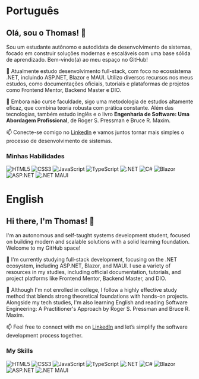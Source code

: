 # Português

## Olá, sou o Thomas! 👋

Sou um estudante autônomo e autodidata de desenvolvimento de sistemas, focado em construir soluções modernas e escaláveis com uma base sólida de aprendizado. Bem-vindo(a) ao meu espaço no GitHub!

🔭 Atualmente estudo desenvolvimento full-stack, com foco no ecossistema .NET, incluindo ASP.NET, Blazor e MAUI. Utilizo diversos recursos nos meus estudos, como documentações oficiais, tutoriais e plataformas de projetos como Frontend Mentor, Backend Master e DIO.

🌱 Embora não curse faculdade, sigo uma metodologia de estudos altamente eficaz, que combina teoria robusta com prática constante. Além das tecnologias, também estudo inglês e o livro **Engenharia de Software: Uma Abordagem Profissional**, de Roger S. Pressman e Bruce R. Maxim.

📫 Conecte-se comigo no [LinkedIn](https://www.linkedin.com/in/thomasbrito-tb/) e vamos juntos tornar mais simples o processo de desenvolvimento de sistemas.

### Minhas Habilidades

![HTML5](https://img.shields.io/badge/HTML5-E34F26?style=for-the-badge&logo=html5&logoColor=white)
![CSS3](https://img.shields.io/badge/CSS3-1572B6?style=for-the-badge&logo=css&logoColor=white)
![JavaScript](https://img.shields.io/badge/JavaScript-F7DF1E?style=for-the-badge&logo=javascript&logoColor=black)
![TypeScript](https://img.shields.io/badge/TypeScript-3178C6?style=for-the-badge&logo=typescript&logoColor=white)
![.NET](https://img.shields.io/badge/.NET-512BD4?style=for-the-badge&logo=dotnet&logoColor=white)
![C#](https://img.shields.io/badge/C%23-239120?style=for-the-badge&logo=c-sharp&logoColor=white)
![Blazor](https://img.shields.io/badge/Blazor-512BD4?style=for-the-badge&logo=blazor&logoColor=white)
![ASP.NET](https://img.shields.io/badge/ASP.NET-512BD4?style=for-the-badge&logo=dotnet&logoColor=white)
![.NET MAUI](https://img.shields.io/badge/.NET%20MAUI-512BD4?style=for-the-badge&logo=dotnet&logoColor=white)

# English

## Hi there, I'm Thomas! 👋

I'm an autonomous and self-taught systems development student, focused on building modern and scalable solutions with a solid learning foundation. Welcome to my GitHub space!

🔭 I'm currently studying full-stack development, focusing on the .NET ecosystem, including ASP.NET, Blazor, and MAUI. I use a variety of resources in my studies, including official documentation, tutorials, and project platforms like Frontend Mentor, Backend Master, and DIO.

🌱 Although I'm not enrolled in college, I follow a highly effective study method that blends strong theoretical foundations with hands-on projects. Alongside my tech studies, I'm also learning English and reading Software Engineering: A Practitioner's Approach by Roger S. Pressman and Bruce R. Maxim.

📫 Feel free to connect with me on [LinkedIn](https://www.linkedin.com/in/thomasbrito-tb/) and let’s simplify the software development process together.

### My Skills

![HTML5](https://img.shields.io/badge/HTML5-E34F26?style=for-the-badge&logo=html5&logoColor=white)
![CSS3](https://img.shields.io/badge/CSS3-1572B6?style=for-the-badge&logo=css&logoColor=white)
![JavaScript](https://img.shields.io/badge/JavaScript-F7DF1E?style=for-the-badge&logo=javascript&logoColor=black)
![TypeScript](https://img.shields.io/badge/TypeScript-3178C6?style=for-the-badge&logo=typescript&logoColor=white)
![.NET](https://img.shields.io/badge/.NET-512BD4?style=for-the-badge&logo=dotnet&logoColor=white)
![C#](https://img.shields.io/badge/C%23-239120?style=for-the-badge&logo=c-sharp&logoColor=white)
![Blazor](https://img.shields.io/badge/Blazor-512BD4?style=for-the-badge&logo=blazor&logoColor=white)
![ASP.NET](https://img.shields.io/badge/ASP.NET-512BD4?style=for-the-badge&logo=dotnet&logoColor=white)
![.NET MAUI](https://img.shields.io/badge/.NET%20MAUI-512BD4?style=for-the-badge&logo=dotnet&logoColor=white)

